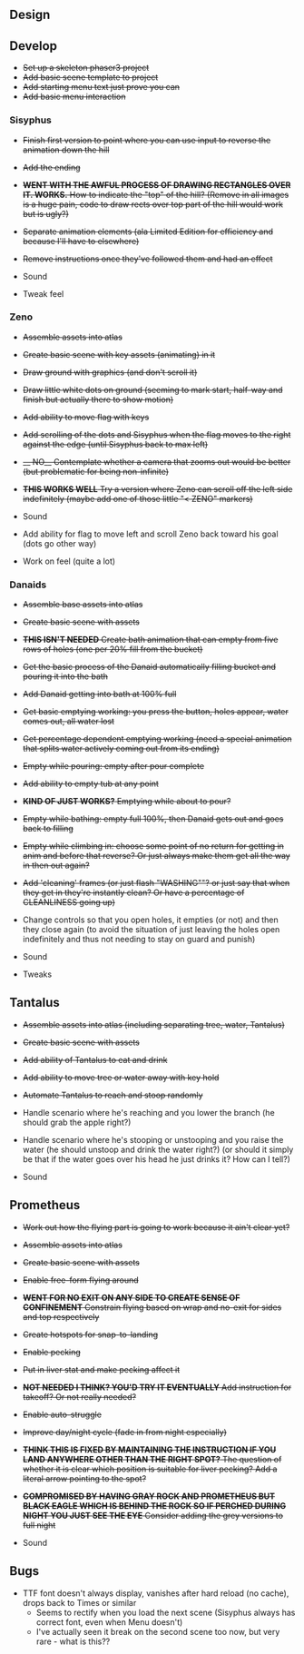 ## Design

## Develop

- ~~Set up a skeleton phaser3 project~~
- ~~Add basic scene template to project~~
- ~~Add starting menu text just prove you can~~
- ~~Add basic menu interaction~~

### Sisyphus
- ~~Finish first version to point where you can use input to reverse the animation down the hill~~
- ~~Add the ending~~
- ~~__WENT WITH THE AWFUL PROCESS OF DRAWING RECTANGLES OVER IT. WORKS.__ How to indicate the "top" of the hill? (Remove in all images is a huge pain, code to draw rects over top part of the hill would work but is ugly?)~~
- ~~Separate animation elements (ala Limited Edition for efficiency and because I'll have to elsewhere)~~
- ~~Remove instructions once they've followed them and had an effect~~

- Sound
- Tweak feel

### Zeno

- ~~Assemble assets into atlas~~
- ~~Create basic scene with key assets (animating) in it~~
- ~~Draw ground with graphics (and don't scroll it)~~
- ~~Draw little white dots on ground (seeming to mark start, half-way and finish but actually there to show motion)~~
- ~~Add ability to move flag with keys~~
- ~~Add scrolling of the dots and Sisyphus when the flag moves to the right against the edge (until Sisyphus back to max left)~~
- ~~__ NO__ Contemplate whether a camera that zooms out would be better (but problematic for being non-infinite)~~
- ~~__THIS WORKS WELL__ Try a version where Zeno can scroll off the left side indefinitely (maybe add one of those little "< ZENO" markers)~~

- Sound
- Add ability for flag to move left and scroll Zeno back toward his goal (dots go other way)
- Work on feel (quite a lot)

### Danaids

- ~~Assemble base assets into atlas~~
- ~~Create basic scene with assets~~
- ~~__THIS ISN'T NEEDED__ Create bath animation that can empty from five rows of holes (one per 20% fill from the bucket)~~
- ~~Get the basic process of the Danaid automatically filling bucket and pouring it into the bath~~
- ~~Add Danaid getting into bath at 100% full~~
- ~~Get basic emptying working: you press the button, holes appear, water comes out, all water lost~~
- ~~Get percentage dependent emptying working (need a special animation that splits water actively coming out from its ending)~~
- ~~Empty while pouring: empty after pour complete~~
- ~~Add ability to empty tub at any point~~
- ~~__KIND OF JUST WORKS?__ Emptying while about to pour?~~
- ~~Empty while bathing: empty full 100%, then Danaid gets out and goes back to filling~~
- ~~Empty while climbing in: choose some point of no return for getting in anim and before that reverse? Or just always make them get all the way in then out again?~~
- ~~Add 'cleaning' frames (or just flash "WASHING""? or just say that when they get in they're instantly clean? Or have a percentage of CLEANLINESS going up)~~

- Change controls so that you open holes, it empties (or not) and then they close again (to avoid the situation of just leaving the holes open indefinitely and thus not needing to stay on guard and punish)
- Sound
- Tweaks

## Tantalus

- ~~Assemble assets into atlas (including separating tree, water, Tantalus)~~
- ~~Create basic scene with assets~~
- ~~Add ability of Tantalus to eat and drink~~
- ~~Add ability to move tree or water away with key hold~~
- ~~Automate Tantalus to reach and stoop randomly~~

- Handle scenario where he's reaching and you lower the branch (he should grab the apple right?)
- Handle scenario where he's stooping or unstooping and you raise the water (he should unstoop and drink the water right?) (or should it simply be that if the water goes over his head he just drinks it? How can I tell?)
- Sound

## Prometheus

- ~~Work out how the flying part is going to work because it ain't clear yet?~~

- ~~Assemble assets into atlas~~
- ~~Create basic scene with assets~~
- ~~Enable free-form flying around~~
- ~~__WENT FOR NO EXIT ON ANY SIDE TO CREATE SENSE OF CONFINEMENT__ Constrain flying based on wrap and no-exit for sides and top respectively~~
- ~~Create hotspots for snap-to-landing~~
- ~~Enable pecking~~
- ~~Put in liver stat and make pecking affect it~~
- ~~__NOT NEEDED I THINK? YOU'D TRY IT EVENTUALLY__ Add instruction for takeoff? Or not really needed?~~
- ~~Enable auto-struggle~~
- ~~Improve day/night cycle (fade in from night especially)~~
- ~~__THINK THIS IS FIXED BY MAINTAINING THE INSTRUCTION IF YOU LAND ANYWHERE OTHER THAN THE RIGHT SPOT?__ The question of whether it is clear which position is suitable for liver pecking? Add a literal arrow pointing to the spot?~~
- ~~__COMPROMISED BY HAVING GRAY ROCK AND PROMETHEUS BUT BLACK EAGLE WHICH IS BEHIND THE ROCK SO IF PERCHED DURING NIGHT YOU JUST SEE THE EYE__ Consider adding the grey versions to full night~~

- Sound

## Bugs

- TTF font doesn't always display, vanishes after hard reload (no cache), drops back to Times or similar
  - Seems to rectify when you load the next scene (Sisyphus always has correct font, even when Menu doesn't)
  - I've actually seen it break on the second scene too now, but very rare - what is this??
